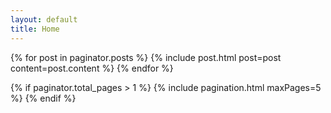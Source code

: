 ```yaml
---
layout: default
title: Home
---
```


<!-- This loops through the paginated posts -->
{% for post in paginator.posts %}
  {% include post.html post=post content=post.content %}
{% endfor %}

{% if paginator.total_pages > 1 %}
    {% include pagination.html maxPages=5 %}
{% endif %}

